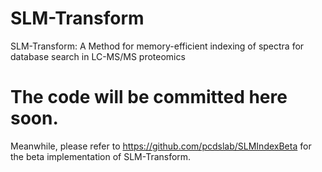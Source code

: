# SLM-Transform
SLM-Transform: A Method for memory-efficient indexing of spectra for database search in LC-MS/MS proteomics

# The code will be committed here soon.
Meanwhile, please refer to https://github.com/pcdslab/SLMIndexBeta for the beta implementation of SLM-Transform.
